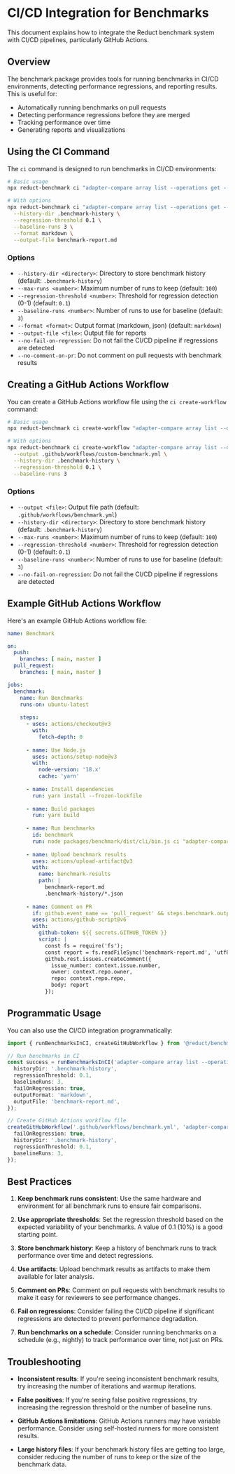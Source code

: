 # CI/CD Integration for Benchmarks

This document explains how to integrate the Reduct benchmark system with CI/CD pipelines, particularly GitHub Actions.

## Overview

The benchmark package provides tools for running benchmarks in CI/CD environments, detecting performance regressions, and reporting results. This is useful for:

- Automatically running benchmarks on pull requests
- Detecting performance regressions before they are merged
- Tracking performance over time
- Generating reports and visualizations

## Using the CI Command

The `ci` command is designed to run benchmarks in CI/CD environments:

```bash
# Basic usage
npx reduct-benchmark ci "adapter-compare array list --operations get --size 10000"

# With options
npx reduct-benchmark ci "adapter-compare array list --operations get --size 10000" \
  --history-dir .benchmark-history \
  --regression-threshold 0.1 \
  --baseline-runs 3 \
  --format markdown \
  --output-file benchmark-report.md
```

### Options

- `--history-dir <directory>`: Directory to store benchmark history (default: `.benchmark-history`)
- `--max-runs <number>`: Maximum number of runs to keep (default: `100`)
- `--regression-threshold <number>`: Threshold for regression detection (0-1) (default: `0.1`)
- `--baseline-runs <number>`: Number of runs to use for baseline (default: `3`)
- `--format <format>`: Output format (markdown, json) (default: `markdown`)
- `--output-file <file>`: Output file for reports
- `--no-fail-on-regression`: Do not fail the CI/CD pipeline if regressions are detected
- `--no-comment-on-pr`: Do not comment on pull requests with benchmark results

## Creating a GitHub Actions Workflow

You can create a GitHub Actions workflow file using the `ci create-workflow` command:

```bash
# Basic usage
npx reduct-benchmark ci create-workflow "adapter-compare array list --operations get --size 10000"

# With options
npx reduct-benchmark ci create-workflow "adapter-compare array list --operations get --size 10000" \
  --output .github/workflows/custom-benchmark.yml \
  --history-dir .benchmark-history \
  --regression-threshold 0.1 \
  --baseline-runs 3
```

### Options

- `--output <file>`: Output file path (default: `.github/workflows/benchmark.yml`)
- `--history-dir <directory>`: Directory to store benchmark history (default: `.benchmark-history`)
- `--max-runs <number>`: Maximum number of runs to keep (default: `100`)
- `--regression-threshold <number>`: Threshold for regression detection (0-1) (default: `0.1`)
- `--baseline-runs <number>`: Number of runs to use for baseline (default: `3`)
- `--no-fail-on-regression`: Do not fail the CI/CD pipeline if regressions are detected

## Example GitHub Actions Workflow

Here's an example GitHub Actions workflow file:

```yaml
name: Benchmark

on:
  push:
    branches: [ main, master ]
  pull_request:
    branches: [ main, master ]

jobs:
  benchmark:
    name: Run Benchmarks
    runs-on: ubuntu-latest
    
    steps:
      - uses: actions/checkout@v3
        with:
          fetch-depth: 0
      
      - name: Use Node.js
        uses: actions/setup-node@v3
        with:
          node-version: '18.x'
          cache: 'yarn'
      
      - name: Install dependencies
        run: yarn install --frozen-lockfile
      
      - name: Build packages
        run: yarn build
      
      - name: Run benchmarks
        id: benchmark
        run: node packages/benchmark/dist/cli/bin.js ci "adapter-compare array list --operations get --size 10000 --iterations 100" --output-file benchmark-report.md
      
      - name: Upload benchmark results
        uses: actions/upload-artifact@v3
        with:
          name: benchmark-results
          path: |
            benchmark-report.md
            .benchmark-history/*.json
      
      - name: Comment on PR
        if: github.event_name == 'pull_request' && steps.benchmark.outputs.has_regressions == 'true'
        uses: actions/github-script@v6
        with:
          github-token: ${{ secrets.GITHUB_TOKEN }}
          script: |
            const fs = require('fs');
            const report = fs.readFileSync('benchmark-report.md', 'utf8');
            github.rest.issues.createComment({
              issue_number: context.issue.number,
              owner: context.repo.owner,
              repo: context.repo.repo,
              body: report
            });
```

## Programmatic Usage

You can also use the CI/CD integration programmatically:

```typescript
import { runBenchmarksInCI, createGitHubWorkflow } from '@reduct/benchmark';

// Run benchmarks in CI
const success = runBenchmarksInCI('adapter-compare array list --operations get --size 10000', {
  historyDir: '.benchmark-history',
  regressionThreshold: 0.1,
  baselineRuns: 3,
  failOnRegression: true,
  outputFormat: 'markdown',
  outputFile: 'benchmark-report.md',
});

// Create GitHub Actions workflow file
createGitHubWorkflow('.github/workflows/benchmark.yml', 'adapter-compare array list --operations get --size 10000', {
  failOnRegression: true,
  historyDir: '.benchmark-history',
  regressionThreshold: 0.1,
  baselineRuns: 3,
});
```

## Best Practices

1. **Keep benchmark runs consistent**: Use the same hardware and environment for all benchmark runs to ensure fair comparisons.

2. **Use appropriate thresholds**: Set the regression threshold based on the expected variability of your benchmarks. A value of 0.1 (10%) is a good starting point.

3. **Store benchmark history**: Keep a history of benchmark runs to track performance over time and detect regressions.

4. **Use artifacts**: Upload benchmark results as artifacts to make them available for later analysis.

5. **Comment on PRs**: Comment on pull requests with benchmark results to make it easy for reviewers to see performance changes.

6. **Fail on regressions**: Consider failing the CI/CD pipeline if significant regressions are detected to prevent performance degradation.

7. **Run benchmarks on a schedule**: Consider running benchmarks on a schedule (e.g., nightly) to track performance over time, not just on PRs.

## Troubleshooting

- **Inconsistent results**: If you're seeing inconsistent benchmark results, try increasing the number of iterations and warmup iterations.

- **False positives**: If you're seeing false positive regressions, try increasing the regression threshold or the number of baseline runs.

- **GitHub Actions limitations**: GitHub Actions runners may have variable performance. Consider using self-hosted runners for more consistent results.

- **Large history files**: If your benchmark history files are getting too large, consider reducing the number of runs to keep or the size of the benchmark data.
